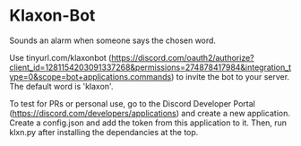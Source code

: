 # Klaxon-Bot
Sounds an alarm when someone says the chosen word.

Use tinyurl.com/klaxonbot (https://discord.com/oauth2/authorize?client_id=1281154203091337268&permissions=274878417984&integration_type=0&scope=bot+applications.commands) to invite the bot to your server. The default word is 'klaxon'.

To test for PRs or personal use, go to the Discord Developer Portal (https://discord.com/developers/applications) and create a new application. Create a config.json and add the token from this application to it. Then, run klxn.py after installing the dependancies at the top.